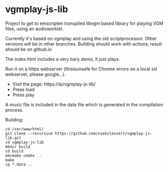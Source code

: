 # vgmplay-js-lib

Project to get to emscripten transpiled libvgm based library for playing VGM files, using an audioworklet.

Currently it's based on vgmplay and using the old scriptprocessor. Other versions will be in other branches. Building should work with actions, result should be on github.io

The index.html includes a very bary demo, it just plays.

Run it on a https webserver (thisisunsafe for Chrome errors on a local ssl webserver, please google...).

- Visit the page: https://ip/vgmplay-js-lib/
- Press load
- Press play

A music file is included in the data file which is generated in the compilation process.

Building:

```
cd /var/www/html/
git clone --recursive https://github.com/niekvlessert/vgmplay-js-lib.git
cd vgmplay-js-lib
mkdir build
cd build
emcmake cmake ..
make
cp *.data ..
```
